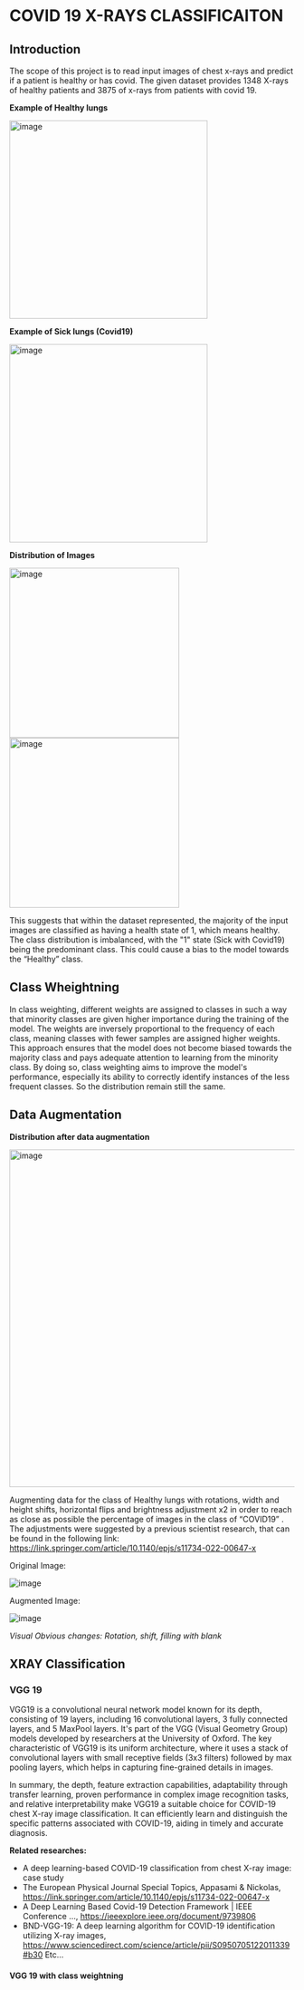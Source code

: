 # COVID 19 X-RAYS CLASSIFICAITON

## Introduction

The scope of this project is to read input images of chest x-rays and predict if a patient is healthy or has covid.
The given dataset provides 1348 X-rays of healthy patients and 3875 of x-rays from patients with covid 19.

**Example of Healthy lungs**

<img width="350" height="350" alt="image" src="https://github.com/StefanatouGerasimina/COVID_Classification/assets/63111398/4b512a39-11f8-4d74-a744-4a78b16d690c">


**Example of Sick lungs (Covid19)**

<img width="350" height="350" alt="image" src="https://github.com/StefanatouGerasimina/COVID_Classification/assets/63111398/52b07f90-76a5-4cdd-9332-277743276571">


**Distribution of Images**

<img width="300" alt="image" src="https://github.com/StefanatouGerasimina/COVID_Classification/assets/63111398/447807a5-31ee-4294-839b-13edeb56982e">


<img width="300" alt="image" src="https://github.com/StefanatouGerasimina/COVID_Classification/assets/63111398/74d3b4d5-4a8c-4a59-a3da-006f229e7f86">

This suggests that within the dataset represented, the majority of the input images are classified as having a health state of 1, which means healthy. The class distribution is imbalanced, with the "1" state (Sick with Covid19) being the predominant class. This could cause a bias to the model towards the “Healthy” class. 


## Class Wheightning

In class weighting, different weights are assigned to classes in such a way that minority classes are given higher importance during the training of the model. The weights are inversely proportional to the frequency of each class, meaning classes with fewer samples are assigned higher weights. This approach ensures that the model does not become biased towards the majority class and pays adequate attention to learning from the minority class. By doing so, class weighting aims to improve the model's performance, especially its ability to correctly identify instances of the less frequent classes. So the distribution remain still the same.

## Data Augmentation


**Distribution after data augmentation**

<img width="596" alt="image" src="https://github.com/StefanatouGerasimina/COVID_Classification/assets/63111398/406b28d5-da42-4f50-a042-ddde92a84978">

Augmenting data for the class of Healthy lungs with rotations, width and height shifts, horizontal flips and brightness adjustment x2 in order to reach as close as possible the percentage of images in the class of “COVID19” . The adjustments were suggested by a previous scientist research, that can be found in the following link: https://link.springer.com/article/10.1140/epjs/s11734-022-00647-x 

Original Image: 

![image](https://github.com/StefanatouGerasimina/COVID_Classification/assets/63111398/90e29340-d792-4af0-8726-af2f344dbc08)

Augmented Image:

![image](https://github.com/StefanatouGerasimina/COVID_Classification/assets/63111398/9564b47b-e36a-4a1b-a5d4-452e8d835fe5)

*Visual Obvious changes: Rotation, shift, filling with blank*

## XRAY Classification

### VGG 19

VGG19 is a convolutional neural network model known for its depth, consisting of 19 layers, including 16 convolutional layers, 3 fully connected layers, and 5 MaxPool layers. It's part of the VGG (Visual Geometry Group) models developed by researchers at the University of Oxford. The key characteristic of VGG19 is its uniform architecture, where it uses a stack of convolutional layers with small receptive fields (3x3 filters) followed by max pooling layers, which helps in capturing fine-grained details in images.

In summary, the depth, feature extraction capabilities, adaptability through transfer learning, proven performance in complex image recognition tasks, and relative interpretability make VGG19 a suitable choice for COVID-19 chest X-ray image classification. It can efficiently learn and distinguish the specific patterns associated with COVID-19, aiding in timely and accurate diagnosis.


**Related researches:**

- A deep learning-based COVID-19 classification from chest X-ray image: case study
- The European Physical Journal Special Topics, Appasami & Nickolas, https://link.springer.com/article/10.1140/epjs/s11734-022-00647-x
- A Deep Learning Based Covid-19 Detection Framework | IEEE Conference …, https://ieeexplore.ieee.org/document/9739806
- BND-VGG-19: A deep learning algorithm for COVID-19 identification utilizing X-ray images, https://www.sciencedirect.com/science/article/pii/S0950705122011339#b30
Etc…

#### VGG 19 with class weightning



